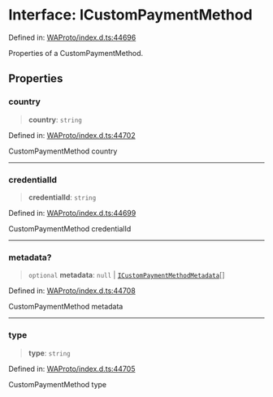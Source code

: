 # Interface: ICustomPaymentMethod

Defined in: [WAProto/index.d.ts:44696](https://github.com/Fokusdotid/bail/blob/3bd64a6fd6e8fc52d3ec9ba842534bed26103555/WAProto/index.d.ts#L44696)

Properties of a CustomPaymentMethod.

## Properties

### country

> **country**: `string`

Defined in: [WAProto/index.d.ts:44702](https://github.com/Fokusdotid/bail/blob/3bd64a6fd6e8fc52d3ec9ba842534bed26103555/WAProto/index.d.ts#L44702)

CustomPaymentMethod country

***

### credentialId

> **credentialId**: `string`

Defined in: [WAProto/index.d.ts:44699](https://github.com/Fokusdotid/bail/blob/3bd64a6fd6e8fc52d3ec9ba842534bed26103555/WAProto/index.d.ts#L44699)

CustomPaymentMethod credentialId

***

### metadata?

> `optional` **metadata**: `null` \| [`ICustomPaymentMethodMetadata`](ICustomPaymentMethodMetadata.md)[]

Defined in: [WAProto/index.d.ts:44708](https://github.com/Fokusdotid/bail/blob/3bd64a6fd6e8fc52d3ec9ba842534bed26103555/WAProto/index.d.ts#L44708)

CustomPaymentMethod metadata

***

### type

> **type**: `string`

Defined in: [WAProto/index.d.ts:44705](https://github.com/Fokusdotid/bail/blob/3bd64a6fd6e8fc52d3ec9ba842534bed26103555/WAProto/index.d.ts#L44705)

CustomPaymentMethod type
